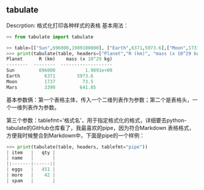 ## tabulate
Descrption: 格式化打印各种样式的表格
基本用法：
```python
>> from tabulate import tabulate

>> table=[["Sun",696000,1989100000], ["Earth",6371,5973.6],["Moon",1737,73.5], ["Mars",3390,641.85] ]
>>> print(tabulate(table, headers=["Planet","R (km)", "mass (x 10^29 kg)"]))
Planet      R (km)    mass (x 10^29 kg)
--------  --------  -------------------
Sun         696000           1.9891e+09
Earth         6371        5973.6
Moon          1737          73.5
Mars          3390         641.85
```
基本参数俩：第一个表格主体，传入一个二维列表作为参数；第二个是表格头，一个一维列表作为参数。

第三个参数：tablefmt='格式名'，用于指定格式化的格式，详细要去python-tabulate的GitHub仓库看了，我最喜欢的pipe，因为符合Markdown
表格格式，方便我时候整合到Markdown中，下面是pipe的一个样例：
```python
>>> print(tabulate(table, headers, tablefmt="pipe"))
| item   |   qty |
| name   |       |
|:-------|------:|
| eggs   |   451 |
| more   |    42 |
| spam   |       |
```
